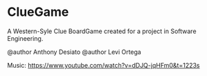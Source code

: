 # ClueGame
A Western-Syle Clue BoardGame created for a project in Software Engineering. 

@author Anthony Desiato 
@author Levi Ortega

Music: https://www.youtube.com/watch?v=dDJQ-jqHFm0&t=1223s
